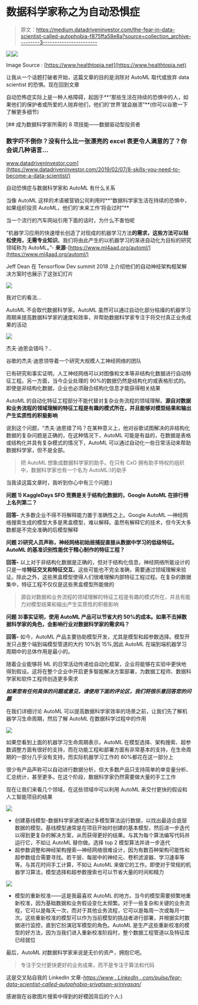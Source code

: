 # 数据科学家称之为自动恐惧症

> 原文：<https://medium.datadriveninvestor.com/the-fear-in-data-scientist-called-autophobia-f875ffa58e8a?source=collection_archive---------3----------------------->

[![](img/6d53e1b0b6e11bfb7175e5f71ec070db.png)](http://www.track.datadriveninvestor.com/1B9E)![](img/5732dc632b2a72465698c9e7e7a89363.png)

Image Source : [https://www.healthtopia.net](https://www.healthtopia.net)

让我从一个话题打破者开始，这篇文章的目的是消除对 AutoML 取代或放弃 data scientist 的恐惧。现在回到文章

自动恐怖症实际上是一种人格障碍，起因于**“那些生活在持续的恐惧中的人，如果他们的保护者或所爱的人抛弃他们，他们的‘世界’就会崩溃”**(你可以谷歌一下了解更多细节)

[](https://www.datadriveninvestor.com/2019/02/07/8-skills-you-need-to-become-a-data-scientist/) [## 成为数据科学家所需的 8 项技能——数据驱动型投资者

### 数字吓不倒你？没有什么比一张漂亮的 excel 表更令人满意的了？你会说几种语言…

www.datadriveninvestor.com](https://www.datadriveninvestor.com/2019/02/07/8-skills-you-need-to-become-a-data-scientist/) 

自动恐惧症与数据科学家和 AutoML 有什么关系

当像 AutoML 这样的术语被营销公司利用时**“数据科学家生活在持续的恐惧中，如果组织投资 AutoML，他们的‘未来工作’将会过时”**

当一个流行的汽车网站引用下面的话时，为什么不害怕呢

“机器学习应用的快速增长创造了对现成的机器学习方法**的需求，这些方法可以轻松使用，无需专业知识**。我们将由此产生的以机器学习的渐进自动化为目标的研究领域称为 AutoML。”- **来源**-[https://www.ml4aad.org/automl/](https://www.ml4aad.org/automl/)

Jeff Dean 在 Tensorflow Dev summit 2018 上介绍他们的自动神经架构框架解决方案时也展示了这张幻灯片

![](img/981b4f97747b2629870c38c5051f0684.png)

我对它的看法…

AutoML 不会取代数据科学家。AutoML 虽然可以通过自动化部分枯燥的机器学习周期来提高数据科学家的速度和效率，并帮助数据科学家专注于将交付真正业务成果的活动

![](img/18e16c049f7885790c4dcd9256ae62b6.png)

杰夫·迪恩会错吗？..

谷歌的杰夫·迪恩领导着一个研究大规模人工神经网络的团队

已有研究和事实证明，人工神经网络可以对图像和文本等非结构化数据进行自动特征工程。另一方面，当今企业处理的 90%的数据仍然是结构化的或表格形式的。即使是非结构化数据，企业也必须融合结构化信息才能获得相关结果

AutoML 的自动化特征工程部分不能代替对复杂业务流程的领域理解。**源自对数据和业务流程的领域理解的特征工程是有趣的模式所在，并且能够对模型结果和输出产生实质性的积极影响**

说到这个问题，“杰夫·迪恩错了吗？在某种意义上，他对谷歌试图解决的非结构化数据的复杂问题是正确的，在这种情况下，AutoML 可能是有益的，在数据是表格或结构化并具有复杂模式的情况下，AutoML 可以通过自动化一些日常活动来帮助数据科学家，但不是全部。

> 把 AutoML 想象成数据科学家的助手。在只有 CxO 拥有助手特权的组织中，数据科学家也有一个名为 AutoML:)的助手

当我读这篇文章时，我听到你心中有三个问题:)

**问题 1) KaggleDays SFO 竞赛是关于结构化数据的，Google AutoML 在排行榜上名列第二？**

**回答-** 大多数企业不得不将解释能力置于准确性之上。Google AutoML —神经网络搜索生成的模型大多是黑盒模型，难以解释。虽然有解释它的技术，但今天大多数都是不完全准确的后模型解释

**问题 2)研究人员声称，神经网络初始层捕捉直接从数据中学习的低级特征。AutoML 的基准识别性能优于精心制作的特征工程？**

**回答-** 以上对于非结构化数据是正确的，但对于结构化信息，神经网络所能设计的只是一堆**特征交叉和特征交互**。这些可能也不完全准确，需要通过领域理解来验证。除此之外，这些黑盒模型使得人们很难理解内部特征工程过程。在复杂的数据集中，特征工程不仅仅是这些黑盒模型所能做的

> 源自对数据和业务流程的领域理解的特征工程是有趣的模式所在，并且有能力对模型结果和输出产生实质性的积极影响

**问题 3)事实证明，使用 AutoML 产品可以节省大约 50%的成本。如果不去掉数据科学家的角色，会影响行业对数据科学家的需求吗？**

**回答-** 如今，AutoML 产品主要协助模型开发，尤其是模型和超参数选择。模型开发只占整个端到端模型管道的大约 10%到 15%,因此 AutoML 在端到端机器学习周期中的总体作用是最小的。

随着企业能够将 ML 的日常活动传递给自动化框架，企业将能够在实验中更快地得到假设。这将在整个企业中开启更多智能解决方案部署，为数据工程师、数据科学家和软件工程师创造更多需求

***如果您有任何具体的问题或意见，请使用下面的评论区，我们将很乐意回答您的问题***

在我们详细讨论 AutoML 可以提高数据科学家效率的场景之前，让我们先了解机器学习生命周期，然后了解 AutoML 在数据科学过程中的作用

![](img/5d933851b1f9550ea9e5958a9725832c.png)

如果您看到上面的机器学习生命周期表示，AutoML 在模型选择、架构搜索、超参数调整方面有很好的支持，而在功能工程和部署方面有非常基本的支持，在生命周期的一部分几乎没有支持，而实际机器学习工作的 80%都花在这一部分上

很少有产品声称可以自动进行数据分析，但大多数产品只支持简单的单变量分析、汇总统计，甚至更多。在这个阶段，数据科学家仍然需要做大量的手工工作

现在让我们来看几个领域，在这些领域中可以利用 AutoML 来交付更快的假设和人工智能项目的结果

![](img/8776f4dca167cb4f3d46587b63374658.png)

*   创建基线模型-数据科学家通常通过多模型算法运行数据，以找出最适合底层数据的模型。基线模型通常是在项目开始时创建的基本模型，然后进一步迭代以得到更复杂的解决方案，从而获得更好的结果。与其为每个算法编写代码并运行它，不如让 AutoML 替你做。选择 top 2 模型算法并进一步迭代
*   超参数调整和神经架构搜索—神经网络很难设计，因为有数百种架构可能性和超参数组合需要寻找。若干层、每层中的神经元、卷积滤波器、学习速率等等。与其花时间手工计算，不如让 AutoML 来做它的工作。即使对于常规的机器学习算法，模型选择和超参数搜索也可以节省大量的时间和精力

![](img/415859114343f429b9df8ecac281f549.png)

*   模型的重新校准——这是我最喜欢 AutoML 的地方。当今的模型需要频繁地重新校准，因为基础数据和业务假设变化太频繁。对于一些复杂和关键的业务流程，它可以是每天一次，而对于其他业务流程，它可以是每周一次或每月一次。这些重新校准的模型可以作为当前模型的挑战者进行部署，并根据实时数据进行监控，直到它扮演冠军模型的角色。AutoML 是生产这些重新校准的模型的好方法，因为当我们进入重新校准阶段时，整个数据工程管道以及特征库已经就位

最后，AutoML 对数据科学家来说是无价的资产，拥抱它吧。

> 专注于交付更快更好的业务成果，而不是专注于算法和代码

这是交叉贴自我的 LinkedIn 文章-[*https://www . LinkedIn . com/pulse/fear-data-scientist-called-autophobia-srivatsan-srinivasan/*](https://www.linkedin.com/pulse/fear-data-scientist-called-autophobia-srivatsan-srinivasan/)

感谢我在谷歌图片搜索中得到的好模因背后的个人:)